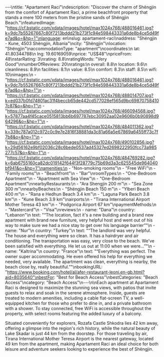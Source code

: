 ---\ntitle: "Apartament Raci"\ndescription: "Discover the charm of Shëngjin from the comfort of Apartament Raci, a prime beachfront property that stands a mere 100 meters from the pristine sands of Shëngjin Beach."\nfeaturedImage: "https://cf.bstatic.com/xdata/images/hotel/max1024x768/488016461.jpg?k=9dc7b55267667c80f7213bddd21b273f1c94e598443331a6de8b4ce5d49fe7ad&o=&hp=1"\nlanguage: en\nslug: apartament-raci\naddress: "Shëngjin - Kune, 4503 Shëngjin, Albania"\ncity: "Shëngjin"\nlocation: "Shëngjin"\naccommodationType: "apartment"\ncoordinates:\n  lat: 41.80344788\n  lng: 19.60169059\nprice: "US$48"\npriceFrom: 48\nstarRating: 3\nrating: 8.8\nratingWords: "Very Good"\nnumberOfReviews: 20\nratings:\n  overall: 8.8\n  location: 9.6\n  cleanliness: 8.9\n  facilities: 8.1\n  value: 8.5\n  comfort: 8.3\n  staff: 8.5\n  wifi: 10\nimages:\n  - "https://cf.bstatic.com/xdata/images/hotel/max1024x768/488016461.jpg?k=9dc7b55267667c80f7213bddd21b273f1c94e598443331a6de8b4ce5d49fe7ad&o=&hp=1"\n  - "https://cf.bstatic.com/xdata/images/hotel/max1024x768/488014707.jpg?k=ed037b0fd74801ac31f4beccb65de442cd577028ef565d9bc698707584107c87&o=&hp=1"\n  - "https://cf.bstatic.com/xdata/images/hotel/max1024x768/466094568.jpg?k=57877aa4f45cace0515813bb6b697787ebc30952aa02e9606b0b90898d964296&o=&hp=1"\n  - "https://cf.bstatic.com/xdata/images/hotel/max1024x768/484011362.jpg?k=339c787a012c972c0c9e7e2816f38881da3c81a66a5e67869a6455ff73c7f7b8&o=&hp=1"\n  - "https://cf.bstatic.com/xdata/images/hotel/max1024x768/490102856.jpg?k=29d56162e9bf02036c28c6bede0537ad45327ed2698222950fcc73a985277c57&o=&hp=1"\n  - "https://cf.bstatic.com/xdata/images/hotel/max1024x768/484769282.jpg?k=6ab6755160ca82dc019142f644f3f28779c75b69d3a3c625545de964040bf941&o=&hp=1"\namenities:\n  - "Non-smoking rooms"\n  - "Free WiFi"\n  - "Family rooms"\n  - "Beachfront"\n  - "Bar"\nroomTypes:\n  - "One-Bedroom Apartment"\n  - "Apartment with Sea View"\n  - "One-Bedroom Apartment"\nnearbyRestaurants:\n  - "Ara Shengjin 200 m"\n  - "Sea Zone 300 m"\nnearbyBeaches:\n  - "Shëngjin Beach 150 m"\n  - "Ylberi Beach 400 m"\n  - "Rana e Hedhun Beach 3.4 km"\n  - "Laguna Park Beach 3.8 km"\n  - "Kune Beach 3.9 km"\nairports:\n  - "Tirana International Airport Mother Teresa 43 km"\n  - "Podgorica Airport 67 km"\npaymentMethods:\n  - "Mastercard"\n  - "Visa"\nreviews:\n  - name: "Dana"\n    country: "Lebanon"\n    text: "“The location, fact it's a new building and a brand new apartment with brand new furniture, very helpful host and went out of his way to make sure we had a nice stay to get over his language barrier”"\n  - name: "Nur"\n    country: "Turkey"\n    text: "“The landlord was very helpful. The house and everything were so clean. It has a hairdryer and air conditioning. The transportation was easy, very close to the beach. We've been satisfied with everything. He let us out at 11:00 when we were...”"\n  - name: "Kaltrina"\n    country: "France"\n    text: "“Everything was perfect. The owner super accommodating. He even offered his help for everything we needed, very available. The apartment was clean, everything is nearby, the beach close by, really beautiful.”"\nbookingURL: "https://www.booking.com/hotel/al/afer-restaurant-leoni.en-gb.html?aid=8035640"\nbestFor: "Best for Beach Access"\nbestCategories: "Beach Access"\ncategory: "Beach Access"\n---\n\nEach apartment at Apartament Raci is designed to maximize the stunning sea views, with patios that invite guests to relax and soak in the serene atmosphere. Inside, guests are treated to modern amenities, including a cable flat-screen TV, a well-equipped kitchen for those who prefer to dine in, and a private bathroom with a shower. To stay connected, free WiFi is accessible throughout the property, with select rooms featuring the added luxury of a balcony.

Situated conveniently for explorers, Rozafa Castle Shkodra lies 42 km away, offering a glimpse into the region's rich history, while the natural beauty of Lake Skadar is just 44 km from the doorstep. For those traveling by air, Tirana International Mother Teresa Airport is the nearest gateway, located 49 km from the apartment, making Apartament Raci an ideal choice for both leisure and adventure seekers looking to experience the best of Shëngjin.
